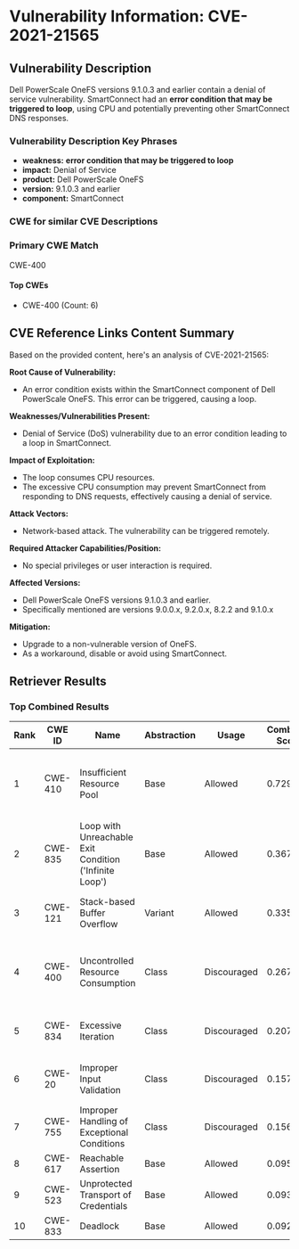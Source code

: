 # Vulnerability Information: CVE-2021-21565

## Vulnerability Description
Dell PowerScale OneFS versions 9.1.0.3 and earlier contain a denial of service vulnerability. SmartConnect had an **error condition that may be triggered to loop**, using CPU and potentially preventing other SmartConnect DNS responses.

### Vulnerability Description Key Phrases
- **weakness:** **error condition that may be triggered to loop**
- **impact:** Denial of Service
- **product:** Dell PowerScale OneFS
- **version:** 9.1.0.3 and earlier
- **component:** SmartConnect

### CWE for similar CVE Descriptions
### Primary CWE Match
CWE-400

#### Top CWEs
- CWE-400 (Count: 6)

## CVE Reference Links Content Summary
Based on the provided content, here's an analysis of CVE-2021-21565:

**Root Cause of Vulnerability:**
- An error condition exists within the SmartConnect component of Dell PowerScale OneFS. This error can be triggered, causing a loop.

**Weaknesses/Vulnerabilities Present:**
- Denial of Service (DoS) vulnerability due to an error condition leading to a loop in SmartConnect.

**Impact of Exploitation:**
- The loop consumes CPU resources.
- The excessive CPU consumption may prevent SmartConnect from responding to DNS requests, effectively causing a denial of service.

**Attack Vectors:**
- Network-based attack. The vulnerability can be triggered remotely.

**Required Attacker Capabilities/Position:**
- No special privileges or user interaction is required.

**Affected Versions:**
- Dell PowerScale OneFS versions 9.1.0.3 and earlier.
- Specifically mentioned are versions 9.0.0.x, 9.2.0.x, 8.2.2 and 9.1.0.x

**Mitigation:**
- Upgrade to a non-vulnerable version of OneFS.
- As a workaround, disable or avoid using SmartConnect.

## Retriever Results

### Top Combined Results

| Rank | CWE ID | Name | Abstraction | Usage | Combined Score | Retrievers | Individual Scores |
|------|--------|------|-------------|-------|---------------|------------|-------------------|
| 1 | CWE-410 | Insufficient Resource Pool | Base | Allowed | 0.7296 | dense, sparse, graph | dense: 0.560, sparse: 0.161, graph: 1.000 |
| 2 | CWE-835 | Loop with Unreachable Exit Condition ('Infinite Loop') | Base | Allowed | 0.3671 | dense, sparse | dense: 0.522, sparse: 0.185 |
| 3 | CWE-121 | Stack-based Buffer Overflow | Variant | Allowed | 0.3359 | dense, sparse | dense: 0.537, sparse: 0.166 |
| 4 | CWE-400 | Uncontrolled Resource Consumption | Class | Discouraged | 0.2676 | dense, sparse, graph | dense: 0.552, sparse: 0.167, graph: 0.633 |
| 5 | CWE-834 | Excessive Iteration | Class | Discouraged | 0.2073 | sparse, graph | sparse: 0.301, graph: 0.814 |
| 6 | CWE-20 | Improper Input Validation | Class | Discouraged | 0.1572 | dense, sparse | dense: 0.521, sparse: 0.159 |
| 7 | CWE-755 | Improper Handling of Exceptional Conditions | Class | Discouraged | 0.1569 | dense, sparse | dense: 0.517, sparse: 0.160 |
| 8 | CWE-617 | Reachable Assertion | Base | Allowed | 0.0951 | sparse | sparse: 0.166 |
| 9 | CWE-523 | Unprotected Transport of Credentials | Base | Allowed | 0.0938 | sparse | sparse: 0.164 |
| 10 | CWE-833 | Deadlock | Base | Allowed | 0.0920 | sparse | sparse: 0.161 |

